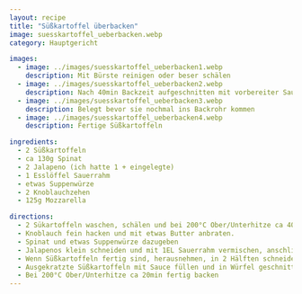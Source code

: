 ```yaml
---
layout: recipe
title: "Süßkartoffel überbacken"
image: suesskartoffel_ueberbacken.webp
category: Hauptgericht

images:
  - image: ../images/suesskartoffel_ueberbacken1.webp
    description: Mit Bürste reinigen oder beser schälen
  - image: ../images/suesskartoffel_ueberbacken2.webp
    description: Nach 40min Backzeit aufgeschnitten mit vorbereiter Sauce
  - image: ../images/suesskartoffel_ueberbacken3.webp
    description: Belegt bevor sie nochmal ins Backrohr kommen
  - image: ../images/suesskartoffel_ueberbacken4.webp
    description: Fertige Süßkartoffeln

ingredients:
  - 2 Süßkartoffeln
  - ca 130g Spinat
  - 2 Jalapeno (ich hatte 1 + eingelegte)
  - 1 Esslöffel Sauerrahm
  - etwas Suppenwürze
  - 2 Knoblauchzehen
  - 125g Mozzarella

directions:
  - 2 Sükartoffeln waschen, schälen und bei 200°C Ober/Unterhitze ca 40min (je nach Größe länger) ins Backrohr geben. Mit Stäbchen reinstechen um zu sehen ob sie durch sin
  - Knoblauch fein hacken und mit etwas Butter anbraten.
  - Spinat und etwas Suppenwürze dazugeben
  - Jalapenos klein schneiden und mit 1EL Sauerrahm vermischen, anschließend den fertig gedünsteten Spinat dazugeben
  - Wenn Süßkartoffeln fertig sind, herausnehmen, in 2 Hälften schneiden und das Innere auskratzen, zerkleinern und mit der Spinatsauce vermischen
  - Ausgekratzte Süßkartoffeln mit Sauce füllen und in Würfel geschnittenen Mozzarella darüber verteilen
  - Bei 200°C Ober/Unterhitze ca 20min fertig backen
---
```

